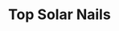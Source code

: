 ---
title: "Top Solar Nails"
url: /tualatin/top-solar-nails-southwest-martinazzi-avenue/
shop: beauty
---